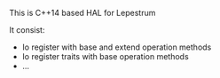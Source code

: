 This is C++14 based HAL for Lepestrum

It consist:
 - Io register with base and extend operation methods
 - Io register traits with base operation methods
 - ...
